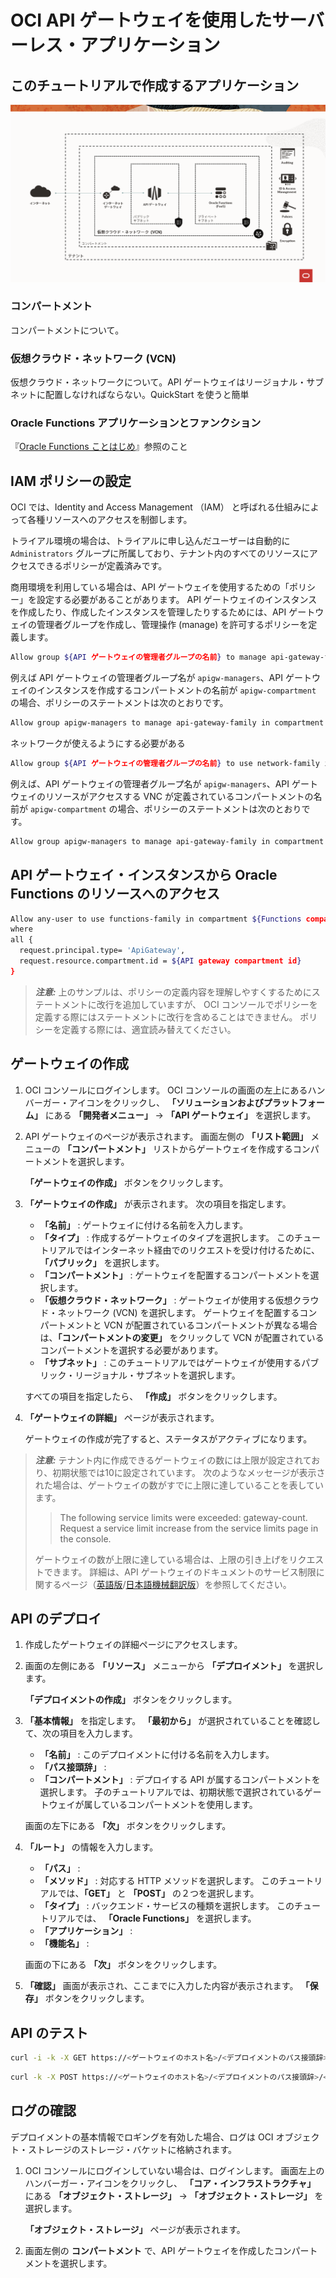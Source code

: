 # OCI API ゲートウェイを使用したサーバーレス・アプリケーション

## このチュートリアルで作成するアプリケーション

![このチュートリアルで作成するアプリケーション][overview]

[overview]: images/overview.png "このチュートリアルで作成するアプリケーション"

### コンパートメント

コンパートメントについて。

### 仮想クラウド・ネットワーク (VCN)

仮想クラウド・ネットワークについて。API ゲートウェイはリージョナル・サブネットに配置しなければならない。QuickStart を使うと簡単

### Oracle Functions アプリケーションとファンクション

『[Oracle Functions ことはじめ][paasdocs]』参照のこと

[paasdocs]: https://oracle-japan.github.io/paasdocs/documents/faas/oraclefunctions/handson/getting-started/ "PaaS Docs - Oracle Functions ことはじめ"

## IAM ポリシーの設定

OCI では、Identity and Access Management （IAM） と呼ばれる仕組みによって各種リソースへのアクセスを制御します。

トライアル環境の場合は、トライアルに申し込んだユーザーは自動的に `Administrators` グループに所属しており、テナント内のすべてのリソースにアクセスできるポリシーが定義済みです。

商用環境を利用している場合は、API ゲートウェイを使用するための「ポリシー」を設定する必要があることがあります。
API ゲートウェイのインスタンスを作成したり、作成したインスタンスを管理したりするためには、API ゲートウェイの管理者グループを作成し、管理操作 (manage) を許可するポリシーを定義します。

```sh
Allow group ${API ゲートウェイの管理者グループの名前} to manage api-gateway-family in compartment ${コンパートメントの名前}
```

例えば API ゲートウェイの管理者グループ名が `apigw-managers`、API ゲートウェイのインスタンスを作成するコンパートメントの名前が `apigw-compartment` の場合、ポリシーのステートメントは次のとおりです。

```sh
Allow group apigw-managers to manage api-gateway-family in compartment apigw-compartment
```

ネットワークが使えるようにする必要がある

```sh
Allow group ${API ゲートウェイの管理者グループの名前} to use network-family in compartment ${コンパートメントの名前}
```

例えば、API ゲートウェイの管理者グループ名が `apigw-managers`、API ゲートウェイのリソースがアクセスする VNC が定義されているコンパートメントの名前が `apigw-compartment` の場合、ポリシーのステートメントは次のとおりです。

```sh
Allow group apigw-managers to manage api-gateway-family in compartment apigw-compartment
```

## API ゲートウェイ・インスタンスから Oracle Functions のリソースへのアクセス

```sh
Allow any-user to use functions-family in compartment ${Functions compartment name}
where
all {
  request.principal.type= 'ApiGateway',
  request.resource.compartment.id = ${API gateway compartment id}
}
```

> ***注意:***
> 上のサンプルは、ポリシーの定義内容を理解しやすくするためにステートメントに改行を追加していますが、 OCI コンソールでポリシーを定義する際にはステートメントに改行を含めることはできません。
> ポリシーを定義する際には、適宜読み替えてください。

## ゲートウェイの作成

1.  OCI コンソールにログインします。
    OCI コンソールの画面の左上にあるハンバーガー・アイコンをクリックし、 **「ソリューションおよびプラットフォーム」** にある **「開発者メニュー」** → **「API ゲートウェイ」** を選択します。

1.  API ゲートウェイのページが表示されます。
    画面左側の **「リスト範囲」** メニューの **「コンパートメント」** リストからゲートウェイを作成するコンパートメントを選択します。

    **「ゲートウェイの作成」** ボタンをクリックします。

1.  **「ゲートウェイの作成」** が表示されます。
    次の項目を指定します。

    + **「名前」** :
      ゲートウェイに付ける名前を入力します。
    + **「タイプ」** :
      作成するゲートウェイのタイプを選択します。
      このチュートリアルではインターネット経由でのリクエストを受け付けるために、 **「パブリック」** を選択します。
    + **「コンパートメント」** :
      ゲートウェイを配置するコンパートメントを選択します。
    + **「仮想クラウド・ネットワーク」** :
      ゲートウェイが使用する仮想クラウド・ネットワーク (VCN) を選択します。
      ゲートウェイを配置するコンパートメントと VCN が配置されているコンパートメントが異なる場合は、**「コンパートメントの変更」** をクリックして VCN が配置されているコンパートメントを選択する必要があります。
    + **「サブネット」** :
      このチュートリアルではゲートウェイが使用するパブリック・リージョナル・サブネットを選択します。

    すべての項目を指定したら、 **「作成」** ボタンをクリックします。

1.  **「ゲートウェイの詳細」** ページが表示されます。

    ゲートウェイの作成が完了すると、ステータスがアクティブになります。

> ***注意:***
> テナント内に作成できるゲートウェイの数には上限が設定されており、初期状態では10に設定されています。
> 次のようなメッセージが表示された場合は、ゲートウェイの数がすでに上限に達していることを表しています。
>
>> The following service limits were exceeded: gateway-count.
>> Request a service limit increase from the service limits page in the console.
>
> ゲートウェイの数が上限に達している場合は、上限の引き上げをリクエストできます。
> 詳細は、API ゲートウェイのドキュメントのサービス制限に関するページ（[英語版][servicelimits_en]/[日本語機械翻訳版][servicelimits_ja]）を参照してください。

[servicelimits_en]: https://docs.cloud.oracle.com/en-us/iaas/Content/General/Concepts/servicelimits.htm "API Gateway - Service Limit"
[servicelimits_ja]: https://docs.cloud.oracle.com/ja-jp/iaas/Content/General/Concepts/servicelimits.htm "API ゲートウェイ - サービス制限"

## API のデプロイ

1.  作成したゲートウェイの詳細ページにアクセスします。

1.  画面の左側にある **「リソース」** メニューから **「デプロイメント」** を選択します。

    **「デプロイメントの作成」** ボタンをクリックします。

1.  **「基本情報」** を指定します。
    **「最初から」** が選択されていることを確認して、次の項目を入力します。

    + **「名前」** :
      このデプロイメントに付ける名前を入力します。
    + **「パス接頭辞」** :
    + **「コンパートメント」** :
      デプロイする API が属するコンパートメントを選択します。
      子のチュートリアルでは、初期状態で選択されているゲートウェイが属しているコンパートメントを使用します。

    画面の左下にある **「次」** ボタンをクリックします。

1.  **「ルート」** の情報を入力します。

    + **「パス」** :
    + **「メソッド」** :
      対応する HTTP メソッドを選択します。
      このチュートリアルでは、**「GET」** と **「POST」** の２つを選択します。
    + **「タイプ」** :
      バックエンド・サービスの種類を選択します。
      このチュートリアルでは、 **「Oracle Functions」** を選択します。
    + **「アプリケーション」** :
    + **「機能名」** :

    画面の下にある **「次」** ボタンをクリックします。

1.  **「確認」** 画面が表示され、ここまでに入力した内容が表示されます。
    **「保存」** ボタンをクリックします。

## API のテスト

```sh
curl -i -k -X GET https://<ゲートウェイのホスト名>/<デプロイメントのパス接頭辞>/<ルートのパス>
```

```sh
curl -k -X POST https://<ゲートウェイのホスト名>/<デプロイメントのパス接頭辞>/<ルートのパス>
```

## ログの確認

デプロイメントの基本情報でロギングを有効した場合、ログは OCI オブジェクト・ストレージのストレージ・バケットに格納されます。

1.  OCI コンソールにログインしていない場合は、ログインします。
    画面左上のハンバーガー・アイコンをクリックし、 **「コア・インフラストラクチャ」** にある **「オブジェクト・ストレージ」** → **「オブジェクト・ストレージ」** を選択します。

    **「オブジェクト・ストレージ」** ページが表示されます。

1.  画面左側の **コンパートメント** で、API ゲートウェイを作成したコンパートメントを選択します。
